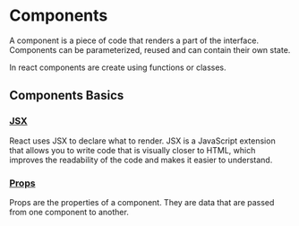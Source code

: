 # Components

A component is a piece of code that renders a part of the interface. Components can be parameterized, reused and can contain their own state.

In react components are create using functions or classes.

## Components Basics

### [JSX](/framework/react/components/javascriptxml.jsx)

React uses JSX to declare what to render. JSX is a JavaScript extension that allows you to write code that is visually closer to HTML, which improves the readability of the code and makes it easier to understand.

### [Props](/framework/react/components/props.jsx)

Props are the properties of a component. They are data that are passed from one component to another.

